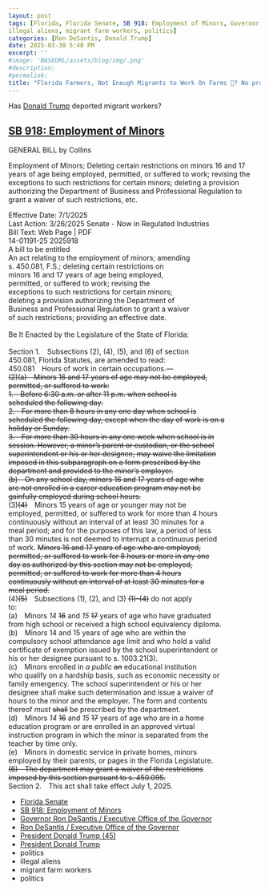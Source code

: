 ```yaml
---
layout: post
tags: [Florida, Florida Senate, SB 918: Employment of Minors, Governor of Florida, Ron DeSantis, President Donald Trump (45), President Donald Trump (47), politics, 
illegal aliens, migrant farm workers, politics]
categories: [Ron DeSantis, Donald Trump]
date: 2025-03-30 5:40 PM
excerpt: ''
#image: 'BASEURL/assets/blog/img/.png'
#description:
#permalink:
title: "Florida Farmers, Not Enough Migrants to Work On Farms 🚜? No problem! Hire a Kid. Child Labor Laws Relaxed"
---
```


Has [Donald Trump](https://www.donaldjtrump.com/) deported migrant  workers?

## [SB 918: Employment of Minors](https://www.flsenate.gov/Session/Bill/2025/918/BillText/Filed/HTML)
GENERAL BILL by Collins

Employment of Minors; Deleting certain restrictions on minors 16 and 17 years of age being employed, permitted, or suffered to work; revising the exceptions to such restrictions for certain minors; deleting a provision authorizing the Department of Business and Professional Regulation to grant a waiver of such restrictions, etc.

Effective Date: 7/1/2025<br />
Last Action: 3/26/2025 Senate - Now in Regulated Industries<br />
Bill Text: Web Page | PDF<br />
14-01191-25                                            2025918<br />
                       A bill to be entitled<br />
        An act relating to the employment of minors; amending<br />
        s. 450.081, F.S.; deleting certain restrictions on<br />
        minors 16 and 17 years of age being employed,<br />
        permitted, or suffered to work; revising the<br />
        exceptions to such restrictions for certain minors;<br />
        deleting a provision authorizing the Department of<br />
        Business and Professional Regulation to grant a waiver<br />
        of such restrictions; providing an effective date.<br />
<br />
 Be It Enacted by the Legislature of the State of Florida:<br />
<br />
        Section 1. Subsections (2), (4), (5), and (6) of section<br />
 450.081, Florida Statutes, are amended to read:<br />
        450.081 Hours of work in certain occupations.—<br />
        ~~(2)(a) Minors 16 and 17 years of age may not be employed,<br />
 permitted, or suffered to work:<br />
        1. Before 6:30 a.m. or after 11 p.m. when school is<br />
 scheduled the following day.<br />
        2. For more than 8 hours in any one day when school is<br />
 scheduled the following day, except when the day of work is on a<br />
 holiday or Sunday.<br />
        3. For more than 30 hours in any one week when school is in<br />
 session. However, a minor’s parent or custodian, or the school<br />
 superintendent or his or her designee, may waive the limitation<br />
 imposed in this subparagraph on a form prescribed by the<br />
 department and provided to the minor’s employer.<br />
        (b) On any school day, minors 16 and 17 years of age who<br />
 are not enrolled in a career education program may not be<br />
 gainfully employed during school hours.~~<br />
        (3)~~(4)~~ Minors 15 years of age or younger may not be<br />
 employed, permitted, or suffered to work for more than 4 hours<br />
 continuously without an interval of at least 30 minutes for a<br />
 meal period; and for the purposes of this law, a period of less<br />
 than 30 minutes is not deemed to interrupt a continuous period<br />
 of work. ~~Minors 16 and 17 years of age who are employed,<br />
 permitted, or suffered to work for 8 hours or more in any one<br />
 day as authorized by this section may not be employed,<br />
 permitted, or suffered to work for more than 4 hours<br />
 continuously without an interval of at least 30 minutes for a<br />
 meal period.~~<br />
        (4)~~(5)~~ Subsections (1), (2), and (3) ~~(1)-(4)~~ do not apply<br />
 to:<br />
        (a) Minors _14_ ~~16~~ and _15_ ~~17~~ years of age who have graduated<br />
 from high school or received a high school equivalency diploma.<br />
        (b) Minors 14 and 15 years of age who are within the<br />
 compulsory school attendance age limit and who hold a valid<br />
 certificate of exemption issued by the school superintendent or<br />
 his or her designee pursuant to s. 1003.21(3).<br />
        (c) Minors enrolled in _a public_ ~~an~~ educational institution<br />
 who qualify on a hardship basis, such as economic necessity or<br />
 family emergency. The school superintendent or his or her<br />
 designee shall make such determination and issue a waiver of<br />
 hours to the minor and the employer. The form and contents<br />
 thereof _must_ ~~shall~~ be prescribed by the department.<br />
        (d) Minors _14_ ~~16~~ and _15_ ~~17~~ years of age who are in a home<br />
 education program or are enrolled in an approved virtual<br />
 instruction program in which the minor is separated from the<br />
 teacher by time only.<br />
        (e) Minors in domestic service in private homes, minors<br />
 employed by their parents, or pages in the Florida Legislature.<br />
        ~~(6) The department may grant a waiver of the restrictions<br />
 imposed by this section pursuant to s. 450.095.~~<br />
        Section 2. This act shall take effect July 1, 2025.<br />

- [Florida Senate](https://www.my/)
- [SB 918: Employment of Minors](https://www.flsenate.gov/Session/Bill/2025/918/BillText/Filed/HTML)
- [Governor Ron DeSantis / Executive Office of the Governor](https://www.flgov.com/eog/home)
- [Ron DeSantis / Executive Office of the Governor](https://www.flgov.com/eog/leadership/people/ron-desantis)
- [President Donald Trump (45)](https://trumpwhitehouse.archives.gov/)
- [President Donald Trump](https://www.whitehouse.gov/administration/donald-j-trump/)
- politics 
- illegal aliens 
- migrant farm workers 
- politics 

